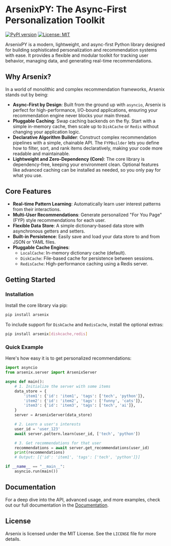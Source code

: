 # ArsenixPY: The Async-First Personalization Toolkit

[![PyPI version](https://badge.fury.io/py/arsenixpy.svg)](https://badge.fury.io/py/arsenixpy)
[![License: MIT](https://img.shields.io/badge/License-MIT-yellow.svg)](https://opensource.org/licenses/MIT)

ArsenixPY is a modern, lightweight, and async-first Python library designed for building sophisticated personalization and recommendation systems with ease. It provides a flexible and modular toolkit for tracking user behavior, managing data, and generating real-time recommendations.

## Why Arsenix?

In a world of monolithic and complex recommendation frameworks, Arsenix stands out by being:

-   **Async-First by Design**: Built from the ground up with `asyncio`, Arsenix is perfect for high-performance, I/O-bound applications, ensuring your recommendation engine never blocks your main thread.
-   **Pluggable Caching**: Swap caching backends on the fly. Start with a simple in-memory cache, then scale up to `DiskCache` or `Redis` without changing your application logic.
-   **Declarative Algorithm Builder**: Construct complex recommendation pipelines with a simple, chainable API. The `FYPBuilder` lets you define how to filter, sort, and rank items declaratively, making your code more readable and maintainable.
-   **Lightweight and Zero-Dependency (Core)**: The core library is dependency-free, keeping your environment clean. Optional features like advanced caching can be installed as needed, so you only pay for what you use.

## Core Features

-   **Real-time Pattern Learning**: Automatically learn user interest patterns from their interactions.
-   **Multi-User Recommendations**: Generate personalized "For You Page" (FYP) style recommendations for each user.
-   **Flexible Data Store**: A simple dictionary-based data store with asynchronous getters and setters.
-   **Built-in Persistence**: Easily save and load your data store to and from JSON or YAML files.
-   **Pluggable Cache Engines**:
    -   `LocalCache`: In-memory dictionary cache (default).
    -   `DiskCache`: File-based cache for persistence between sessions.
    -   `RedisCache`: High-performance caching using a Redis server.

## Getting Started

### Installation

Install the core library via pip:

```bash
pip install arsenix
```

To include support for `DiskCache` and `RedisCache`, install the optional extras:

```bash
pip install arsenix[diskcache,redis]
```

### Quick Example

Here's how easy it is to get personalized recommendations:

```python
import asyncio
from arsenix.server import ArsenixServer

async def main():
    # 1. Initialize the server with some items
    data_store = {
        'item1': {'id': 'item1', 'tags': ['tech', 'python']},
        'item2': {'id': 'item2', 'tags': ['funny', 'cats']},
        'item3': {'id': 'item3', 'tags': ['tech', 'ai']},
    }
    server = ArsenixServer(data_store)

    # 2. Learn a user's interests
    user_id = 'user_123'
    await server.pattern.learn(user_id, ['tech', 'python'])

    # 3. Get recommendations for that user
    recommendations = await server.get_recommendations(user_id)
    print(recommendations)
    # Output: [{'id': 'item1', 'tags': ['tech', 'python']}]

if __name__ == "__main__":
    asyncio.run(main())
```

## Documentation

For a deep dive into the API, advanced usage, and more examples, check out our full documentation in the [Documentation](./docs/README.md).

## License

Arsenix is licensed under the MIT License. See the `LICENSE` file for more details.
